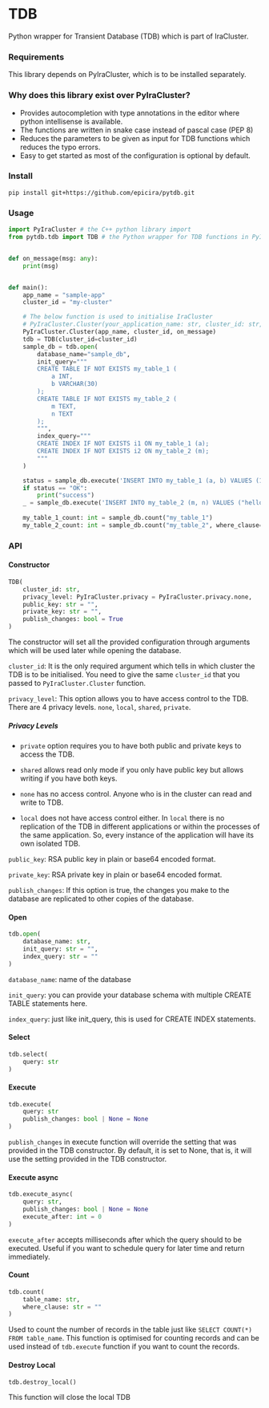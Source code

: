 # TDB
Python wrapper for Transient Database (TDB) which is part of IraCluster.

### Requirements
This library depends on PyIraCluster, which is to be installed separately.

### Why does this library exist over PyIraCluster?
- Provides autocompletion with type annotations in the editor where python intellisense is available.
- The functions are written in snake case instead of pascal case (PEP 8)
- Reduces the parameters to be given as input for TDB functions which reduces the typo errors.
- Easy to get started as most of the configuration is optional by default.

### Install

```
pip install git+https://github.com/epicira/pytdb.git
```

### Usage

```py
import PyIraCluster # the C++ python library import
from pytdb.tdb import TDB # the Python wrapper for TDB functions in PyIraCluster


def on_message(msg: any):
    print(msg)


def main():
    app_name = "sample-app"
    cluster_id = "my-cluster"

    # The below function is used to initialise IraCluster 
    # PyIraCluster.Cluster(your_application_name: str, cluster_id: str, callback: Callable)
    PyIraCluster.Cluster(app_name, cluster_id, on_message)
    tdb = TDB(cluster_id=cluster_id)
    sample_db = tdb.open(
        database_name="sample_db",
        init_query="""
        CREATE TABLE IF NOT EXISTS my_table_1 (
            a INT,
            b VARCHAR(30)
        );
        CREATE TABLE IF NOT EXISTS my_table_2 (
            m TEXT,
            n TEXT
        );
        """,
        index_query="""
        CREATE INDEX IF NOT EXISTS i1 ON my_table_1 (a);
        CREATE INDEX IF NOT EXISTS i2 ON my_table_2 (m);
        """
    )

    status = sample_db.execute('INSERT INTO my_table_1 (a, b) VALUES (1, "hello");')
    if status == "OK":
        print("success")
    _ = sample_db.execute('INSERT INTO my_table_2 (m, n) VALUES ("hello", "world");')
    
    my_table_1_count: int = sample_db.count("my_table_1")
    my_table_2_count: int = sample_db.count("my_table_2", where_clause='m="hello" AND n="world"')
```

### API

#### Constructor
```py
TDB(
    cluster_id: str,
    privacy_level: PyIraCluster.privacy = PyIraCluster.privacy.none,
    public_key: str = "",
    private_key: str = "",
    publish_changes: bool = True
)
```
The constructor will set all the provided configuration through arguments which will be used later while opening the database.

`cluster_id`: It is the only required argument which tells in which cluster the TDB is to be initialised. You need to give the same `cluster_id` that you passed to `PyIraCluster.Cluster` function.

`privacy_level`: This option allows you to have access control to the TDB. There are 4 privacy levels. `none`, `local`, `shared`, `private`.

##### Privacy Levels
- `private` option requires you to have both public and private keys to access the TDB.

- `shared` allows read only mode if you only have public key but allows writing if you have both keys.

- `none` has no access control. Anyone who is in the cluster can read and write to TDB.

- `local` does not have access control either. In `local` there is no replication of the TDB in different applications or within the processes of the same application. So, every instance of the application will have its own isolated TDB. 


`public_key`: RSA public key in plain or base64 encoded format.

`private_key`: RSA private key in plain or base64 encoded format.

`publish_changes`: If this option is true, the changes you make to the database are replicated to other copies of the database.

#### Open
```py
tdb.open(
    database_name: str,
    init_query: str = "",
    index_query: str = ""
)
```

`database_name`: name of the database

`init_query`: you can provide your database schema with multiple CREATE TABLE statements here.

`index_query`: just like init_query, this is used for CREATE INDEX statements.

#### Select
```py
tdb.select(
    query: str
)
```

#### Execute
```py
tdb.execute(
    query: str
    publish_changes: bool | None = None
)
```
`publish_changes` in execute function will override the setting that was provided in the TDB constructor. By default, it is set to None, that is, it will use the setting provided in the TDB constructor.

#### Execute async
```py
tdb.execute_async(
    query: str,
    publish_changes: bool | None = None
    execute_after: int = 0
)
```
`execute_after` accepts milliseconds after which the query should to be executed. Useful if you want to schedule query for later time and return immediately.

#### Count
```py
tdb.count(
    table_name: str,
    where_clause: str = ""
)
```
Used to count the number of records in the table just like `SELECT COUNT(*) FROM table_name`. This function is optimised for counting records and can be used instead of `tdb.execute` function if you want to count the records.

#### Destroy Local
```py
tdb.destroy_local()
```
This function will close the local TDB
